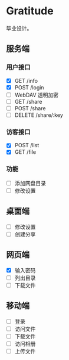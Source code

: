 # Gratitude

毕业设计。

## 服务端

### 用户接口

- [x] GET /info
- [x] POST /login
- [ ] WebDAV 透明加密
- [ ] GET /share
- [ ] POST /share
- [ ] DELETE /share/:key

### 访客接口

- [x] POST /list
- [x] GET /file

### 功能

- [ ] 添加网盘目录
- [ ] 修改设置

## 桌面端

- [ ] 修改设置
- [ ] 创建分享

## 网页端

- [x] 输入密码
- [ ] 列出目录
- [ ] 下载文件

## 移动端

- [ ] 登录
- [ ] 访问文件
- [ ] 下载文件
- [ ] 访问相册
- [ ] 上传文件
